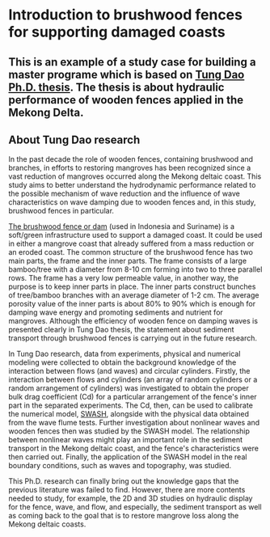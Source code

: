 # Introduction to brushwood fences for supporting damaged coasts
This is an example of a study case for building a master programe which is based on [Tung Dao Ph.D. thesis](https://doi.org/10.4233/uuid:0251e545-2b71-4eb9-b755-def24a3e0da6). The thesis is about hydraulic performance of wooden fences applied in the Mekong Delta.
---
## About Tung Dao research
In the past decade the role of wooden fences, containing brushwood and branches, in efforts to restoring mangroves has been recognized since a vast reduction of mangroves occurred along the Mekong deltaic coast. This study aims to better understand the hydrodynamic performance related to the possible mechanism of wave reduction and the influence of wave characteristics on wave damping due to wooden fences and, in this study, brushwood fences in particular.

[The brushwood fence or dam](https://drive.google.com/file/d/11zm1OStK9D_ZhLGszBrhvxqLhdP3CH8G/view?usp=sharing) (used in Indonesia and Suriname) is a soft/green infrastructure used to support a damaged coast. It could be used in either a mangrove coast that already suffered from a mass reduction or an eroded coast. The common structure of the brushwood fence has two main parts, the frame and the inner parts. The frame consists of a large bamboo/tree with a diameter from 8-10 cm forming into two to three parallel rows. The frame has a very low permeable value, in another way, the purpose is to keep inner parts in place. The inner parts construct bunches of tree/bamboo branches with an average diameter of 1-2 cm. The average porosity value of the inner parts is about 80% to 90% which is enough for damping wave energy and promoting sediments and nutrient for mangroves. Although the efficiency of wooden fence on damping waves is presented clearly in Tung Dao thesis, the statement about sediment transport through brushwood fences is carrying out in the future research.

In Tung Dao research, data from experiments, physical and numerical modeling were collected to obtain the background knowledge of the interaction between flows (and waves) and circular cylinders. Firstly, the interaction between flows and cylinders (an array of random cylinders or a random arrangement of cylinders) was investigated to obtain the proper bulk drag coefficient (Cd) for a particular arrangement of the fence's inner part in the separated experiments. The Cd, then, can be used to calibrate the numerical model, [SWASH](http://swash.sourceforge.net/), alongside with the physical data obtained from the wave flume tests. Further investigation about nonlinear waves and wooden fences then was studied by the SWASH model. The relationship between nonlinear waves might play an important role in the sediment transport in the Mekong deltaic coast, and the fence's characteristics were then carried out. Finally, the application of the SWASH model in the real boundary conditions, such as waves and topography, was studied.

This Ph.D. research can finally bring out the knowledge gaps that the previous literature was failed to find. However, there are more contents needed to study, for example, the 2D and 3D studies on hydraulic display for the fence, wave, and flow, and especially, the sediment transport as well as coming back to the goal that is to restore mangrove loss along the Mekong deltaic coasts.
